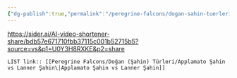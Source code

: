 ```yaml
---
{"dg-publish":true,"permalink":"/peregrine-falcons/dogan-sahin-tuerleri/applamato-sahin-vs-lanner-sahin/"}
---
```


https://sider.ai/AI-video-shortener-share/bdb57e671710fbb37115c001b52715b5?source=vs&p1=U0Y3H8RXKE&p2=share


`LIST link:: [[Peregrine Falcons/Doğan (Şahin) Türleri/Applamato Şahin vs Lanner Şahin\|Applamato Şahin vs Lanner Şahin]]
`